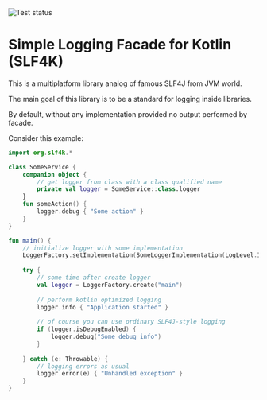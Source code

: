 <img src="https://github.com/navrocky/slf4k-api/actions/workflows/test.yml/badge.svg" alt="Test status"/>

# Simple Logging Facade for Kotlin (SLF4K)

This is a multiplatform library analog of famous SLF4J from JVM world.

The main goal of this library is to be a standard for logging inside libraries.

By default, without any implementation provided no output performed by facade. 

Consider this example:

```kotlin
import org.slf4k.*

class SomeService {
    companion object {
        // get logger from class with a class qualified name
        private val logger = SomeService::class.logger
    }
    fun someAction() {
        logger.debug { "Some action" }
    }
}

fun main() {
    // initialize logger with some implementation
    LoggerFactory.setImplementation(SomeLoggerImplementation(LogLevel.INFO))
  
    try {
        // some time after create logger
        val logger = LoggerFactory.create("main")
        
        // perform kotlin optimized logging
        logger.info { "Application started" }
        
        // of course you can use ordinary SLF4J-style logging
        if (logger.isDebugEnabled) {
            logger.debug("Some debug info")
        }
        
    } catch (e: Throwable) {
        // logging errors as usual
        logger.error(e) { "Unhandled exception" }
    }
}
```
